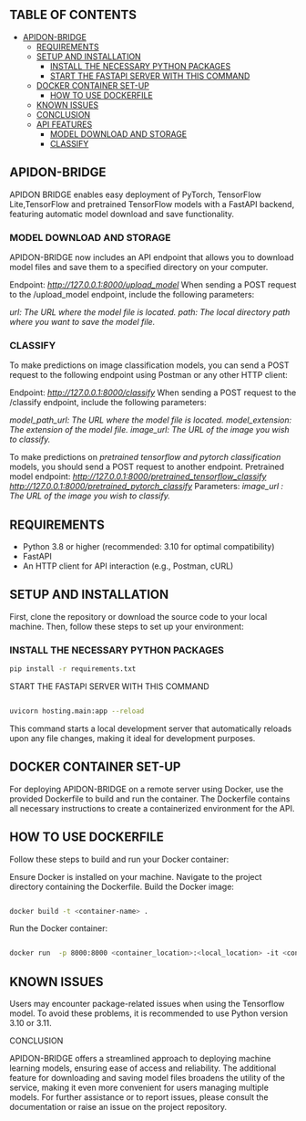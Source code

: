 ## TABLE OF CONTENTS
- [APIDON-BRIDGE](#apidon-bridge)
  - [REQUIREMENTS](#requirements)
  - [SETUP AND INSTALLATION](#setup-and-installation)
    - [INSTALL THE NECESSARY PYTHON PACKAGES](#install-the-necessary-python-packages)
    - [START THE FASTAPI SERVER WITH THIS COMMAND](#start-the-fastapi-server-with-this-command)
  - [DOCKER CONTAINER SET-UP](#docker-container-set-up)
    - [HOW TO USE DOCKERFILE](#how-to-use-dockerfile)
  - [KNOWN ISSUES](#known-issues) 
  - [CONCLUSION](#conclusion) 
  - [API FEATURES](#api-features)
    - [MODEL DOWNLOAD AND STORAGE](#model-download-and-storage)
    - [CLASSIFY](#classify)

## APIDON-BRIDGE
APIDON BRIDGE enables easy deployment of PyTorch, TensorFlow Lite,TensorFlow and pretrained TensorFlow models with a FastAPI backend, featuring automatic model download and save functionality.



### MODEL DOWNLOAD AND STORAGE
APIDON-BRIDGE now includes an API endpoint that allows you to download model files and save them to a specified directory on your computer.

Endpoint: *http://127.0.0.1:8000/upload_model*
When sending a POST request to the /upload_model endpoint, include the following parameters:

*url: The URL where the model file is located.*
*path: The local directory path where you want to save the model file.*


### CLASSIFY
To make predictions on image classification models, you can send a POST request to the following endpoint using Postman or any other HTTP client:

Endpoint: *http://127.0.0.1:8000/classify*
When sending a POST request to the /classify endpoint, include the following parameters:

*model_path_url: The URL where the model file is located.*
*model_extension: The extension of the model file.*
*image_url: The URL of the image you wish to classify.*

To make predictions on *pretrained tensorflow and pytorch classification* models, you should send a POST request to another endpoint.
Pretrained model endpoint: *http://127.0.0.1:8000/pretrained_tensorflow_classify* 
                           *http://127.0.0.1:8000/pretrained_pytorch_classify*
Parameters:
*image_url : The URL of the image you wish to classify.*



## REQUIREMENTS
- Python 3.8 or higher (recommended: 3.10 for optimal compatibility)
- FastAPI
- An HTTP client for API interaction (e.g., Postman, cURL)

## SETUP AND INSTALLATION
First, clone the repository or download the source code to your local machine. Then, follow these steps to set up your environment:

### INSTALL THE NECESSARY PYTHON PACKAGES
```bash
pip install -r requirements.txt
```
START THE FASTAPI SERVER WITH THIS COMMAND
```bash

uvicorn hosting.main:app --reload
```
This command starts a local development server that automatically reloads upon any file changes, making it ideal for development purposes.

## DOCKER CONTAINER SET-UP

For deploying APIDON-BRIDGE on a remote server using Docker, use the provided Dockerfile to build and run the container. The Dockerfile contains all necessary instructions to create a containerized environment for the API.

## HOW TO USE DOCKERFILE
Follow these steps to build and run your Docker container:

Ensure Docker is installed on your machine.
Navigate to the project directory containing the Dockerfile.
Build the Docker image:
```bash

docker build -t <container-name> .
```
Run the Docker container:
```bash

docker run  -p 8000:8000 <container_location>:<local_location> -it <container-name>
```
## KNOWN ISSUES

Users may encounter package-related issues when using the Tensorflow model. To avoid these problems, it is recommended to use Python version 3.10 or 3.11.

CONCLUSION

APIDON-BRIDGE offers a streamlined approach to deploying machine learning models, ensuring ease of access and reliability. The additional feature for downloading and saving model files broadens the utility of the service, making it even more convenient for users managing multiple models. For further assistance or to report issues, please consult the documentation or raise an issue on the project repository.


